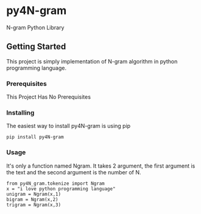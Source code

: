 # py4N-gram

N-gram Python Library

## Getting Started

This project is simply implementation of N-gram algorithm in python programming language.

### Prerequisites

This Project Has No Prerequisites


### Installing

The easiest way to install py4N-gram is using pip

```
pip install py4N-gram
```

### Usage
It's only a function named Ngram. It takes 2 argument, the first argument is the text and the second argument is the number of N.
```
from py4N_gram.tokenize import Ngram
x = "i love python programming language"
unigram = Ngram(x,1)
bigram = Ngram(x,2)
trigram = Ngram(x,3)
```
